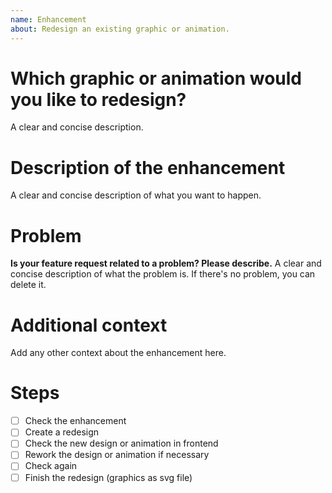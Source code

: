 ```yaml
---
name: Enhancement
about: Redesign an existing graphic or animation.
---
```

# Which graphic or animation would you like to redesign?
A clear and concise description.

# Description of the enhancement
A clear and concise description of what you want to happen.

# Problem
**Is your feature request related to a problem? Please describe.**
A clear and concise description of what the problem is. If there's no problem, you can delete it.

# Additional context
Add any other context about the enhancement here.

# Steps

- [ ] Check the enhancement
- [ ] Create a redesign
- [ ] Check the new design or animation in frontend
- [ ] Rework the design or animation if necessary
- [ ] Check again
- [ ] Finish the redesign (graphics as svg file)
